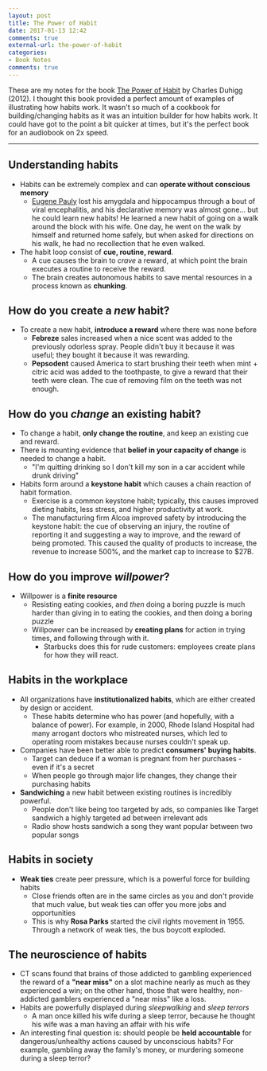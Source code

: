 ```yaml
---
layout: post
title: The Power of Habit
date: 2017-01-13 12:42
comments: true
external-url: the-power-of-habit
categories:
- Book Notes
comments: true
---
```


These are my notes for the book [The Power of Habit](https://www.amazon.com/Power-Habit-What-Life-Business/dp/081298160X) by Charles Duhigg (2012).
I thought this book provided a perfect amount of examples of illustrating how habits work.
It wasn't so much of a cookbook for building/changing habits as it was an intuition builder for how habits work.
It could have got to the point a bit quicker at times, but it's the perfect book for an audiobook on 2x speed.

---

## Understanding habits

* Habits can be extremely complex and can **operate without conscious memory**
  * [Eugene Pauly](https://www.sciencedaily.com/releases/2013/04/130422154947.htm) lost his amygdala and hippocampus through a bout of viral encephalitis, and his declarative memory was almost gone... but he could learn new habits! He learned a new habit of going on a walk around the block with his wife. One day, he went on the walk by himself and returned home safely, but when asked for directions on his walk, he had no recollection that he even walked.
* The habit loop consist of **cue, routine, reward**.
  * A cue causes the brain to *crave* a reward, at which point the brain executes a routine to receive the reward.
  * The brain creates autonomous habits to save mental resources in a process known as **chunking**.
  
## How do you create a *new* habit?

* To create a new habit, **introduce a reward** where there was none before
  * **Febreze** sales increased when a nice scent was added to the previously odorless spray. People didn't buy it because it was useful; they bought it because it was rewarding.
  * **Pepsodent** caused America to start brushing their teeth when mint + citric acid was added to the toothpaste, to give a reward that their teeth were clean. The cue of removing film on the teeth was not enough.

## How do you *change* an existing habit?

* To change a habit, **only change the routine**, and keep an existing cue and reward.
* There is mounting evidence that **belief in your capacity of change** is needed to change a habit.
  * "I'm quitting drinking so I don't kill my son in a car accident while drunk driving"
* Habits form around a **keystone habit** which causes a chain reaction of habit formation.
  * Exercise is a common keystone habit; typically, this causes improved dieting habits, less stress, and higher productivity at work.
  * The manufacturing firm Alcoa improved safety by introducing the keystone habit: the cue of observing an injury, the routine of reporting it and suggesting a way to improve, and the reward of being promoted. This caused the quality of products to increase, the revenue to increase 500%, and the market cap to increase to $27B.

## How do you improve *willpower*?

* Willpower is a **finite resource**
  * Resisting eating cookies, and *then* doing a boring puzzle is much harder than giving in to eating the cookies, and then doing a boring puzzle
  * Willpower can be increased by **creating plans** for action in trying times, and following through with it.
    * Starbucks does this for rude customers: employees create plans for how they will react.

## Habits in the workplace

* All organizations have **institutionalized habits**, which are either created by design or accident.
  * These habits determine who has power (and hopefully, with a balance of power). For example, in 2000, Rhode Island Hospital had many arrogant doctors who mistreated nurses, which led to operating room mistakes because nurses couldn't speak up.
* Companies have been better able to predict **consumers' buying habits**.
  * Target can deduce if a woman is pregnant from her purchases - even if it's a secret
  * When people go through major life changes, they change their purchasing habits
* **Sandwiching** a new habit between existing routines is incredibly powerful.
  * People don't like being too targeted by ads, so companies like Target sandwich a highly targeted ad between irrelevant ads
  * Radio show hosts sandwich a song they want popular between two popular songs

## Habits in society

* **Weak ties** create peer pressure, which is a powerful force for building habits
  * Close friends often are in the same circles as you and don't provide that much value, but weak ties can offer you more jobs and opportunities
  * This is why **Rosa Parks** started the civil rights movement in 1955. Through a network of weak ties, the bus boycott exploded.

## The neuroscience of habits

* CT scans found that brains of those addicted to gambling experienced the reward of a **"near miss"** on a slot machine nearly as much as they experienced a win; on the other hand, those that were healthy, non-addicted gamblers experienced a "near miss" like a loss.
* Habits are powerfully displayed during *sleepwalking* and *sleep terrors*
  * A man once killed his wife during a sleep terror, because he thought his wife was a man having an affair with his wife
* An interesting final question is: should people be **held accountable** for dangerous/unhealthy actions caused by unconscious habits? For example, gambling away the family's money, or murdering someone during a sleep terror?
